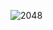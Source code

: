 ![2048](https://github.com/Zoron87/2048WinForms/assets/29422098/b222ed09-adc2-4c25-95df-3c5cb254c82b)
